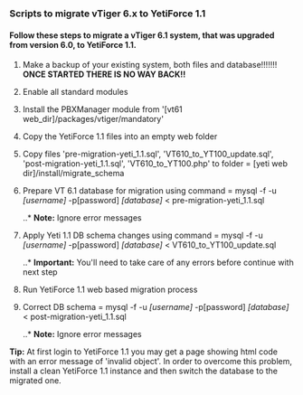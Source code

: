 
### Scripts to migrate vTiger 6.x to YetiForce 1.1


#### Follow these steps to migrate a vTiger 6.1 system, that was upgraded from version 6.0, to YetiForce 1.1.


1. Make a backup of your existing system, both files and database!!!!!!!  **ONCE STARTED THERE IS NO WAY BACK!!**

2. Enable all standard modules

3. Install the PBXManager module from '[vt61 web_dir]/packages/vtiger/mandatory'

4. Copy the YetiForce 1.1 files into an empty web folder

5. Copy files 'pre-migration-yeti_1.1.sql', 'VT610_to_YT100_update.sql', 'post-migration-yeti_1.1.sql', 'VT610_to_YT100.php' to folder = [yeti web dir]/install/migrate_schema

4. Prepare VT 6.1 database for migration using command = mysql -f -u _[username]_ -p[password] _[database]_ < pre-migration-yeti_1.1.sql 

   ..* __Note:__ Ignore error messages

5. Apply Yeti 1.1 DB schema changes using command = mysql -f -u _[username]_ -p[password] _[database]_ < VT610_to_YT100_update.sql

   ..* __Important:__ You'll need to take care of any errors before continue with next step

6. Run YetiForce 1.1 web based migration process

5. Correct DB schema  = mysql -f -u _[username]_ -p[password] _[database]_ < post-migration-yeti_1.1.sql

   ..* __Note:__ Ignore error messages

   
   

**Tip:** At first login to YetiForce 1.1 you may get a page showing html code with an error message of 'invalid object'. In order to overcome this problem, install a clean YetiForce 1.1 instance and then switch the database to the migrated one.